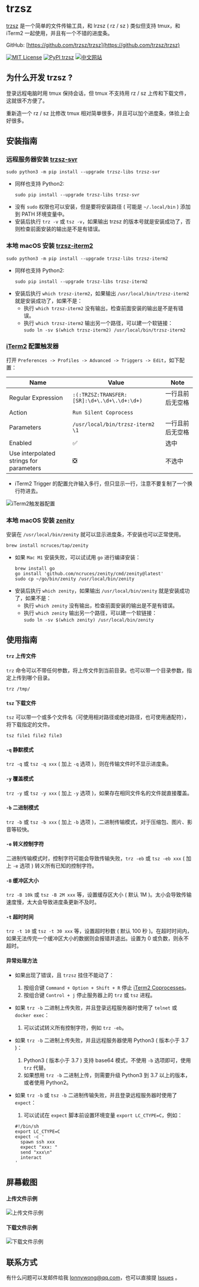 # trzsz

[trzsz](https://trzsz.github.io) 是一个简单的文件传输工具，和 lrzsz ( rz / sz ) 类似但支持 tmux，和 iTerm2 一起使用，并且有一个不错的进度条。

GitHub: [https://github.com/trzsz/trzsz](https://github.com/trzsz/trzsz)

[![MIT License](https://img.shields.io/badge/license-MIT-green.svg?style=flat)](https://choosealicense.com/licenses/mit/)
[![PyPI trzsz](https://img.shields.io/pypi/v/trzsz?style=flat)](https://pypi.python.org/pypi/trzsz/)
[![中文网站](https://img.shields.io/badge/%E4%B8%AD%E6%96%87-%E7%BD%91%E7%AB%99-blue?style=flat)](https://trzsz.github.io/cn/)


## 为什么开发 trzsz ?

登录远程电脑时用 tmux 保持会话，但 tmux 不支持用 rz / sz 上传和下载文件，这就很不方便了。

重新造一个 rz / sz 比修改 tmux 相对简单很多，并且可以加个进度条，体验上会好很多。


## 安装指南

### 远程服务器安装 [trzsz-svr](https://pypi.org/project/trzsz-svr)
```
sudo python3 -m pip install --upgrade trzsz-libs trzsz-svr
```
* 同样也支持 Python2:
  ```
  sudo pip install --upgrade trzsz-libs trzsz-svr
  ```
* 没有 `sudo` 权限也可以安装，但是要将安装路径 ( 可能是 `~/.local/bin` ) 添加到 PATH 环境变量中。
* 安装后执行 `trz -v` 或 `tsz -v`，如果输出 trzsz 的版本号就是安装成功了，否则检查前面安装的输出是不是有错误。


### 本地 macOS 安装 [trzsz-iterm2](https://pypi.org/project/trzsz-iterm2)
```
sudo python3 -m pip install --upgrade trzsz-libs trzsz-iterm2
```
* 同样也支持 Python2:
  ```
  sudo pip install --upgrade trzsz-libs trzsz-iterm2
  ```
* 安装后执行 `which trzsz-iterm2`，如果输出 `/usr/local/bin/trzsz-iterm2` 就是安装成功了，如果不是：
  * 执行 `which trzsz-iterm2` 没有输出，检查前面安装的输出是不是有错误。
  * 执行 `which trzsz-iterm2` 输出另一个路径，可以建一个软链接：\
    `sudo ln -sv $(which trzsz-iterm2) /usr/local/bin/trzsz-iterm2`


### [iTerm2](https://iterm2.com/index.html) 配置触发器
打开 `Preferences -> Profiles -> Advanced -> Triggers -> Edit`，如下配置：

| Name | Value | Note |
| ---- | ----- | ---- |
| Regular Expression | <span style="white-space: nowrap;">`:(:TRZSZ:TRANSFER:[SR]:\d+\.\d+\.\d+:\d+)`</span> | <!-- avoid triple click copy a newline --> 一行且前后无空格 |
| Action | `Run Silent Coprocess` | |
| Parameters | <span style="white-space: nowrap;">`/usr/local/bin/trzsz-iterm2 \1`</span> | <!-- avoid triple click copy a newline --> 一行且前后无空格 |
| Enabled | ✅ | 选中 |
| Use interpolated strings for parameters | ❎ | 不选中 |

* iTerm2 Trigger 的配置允许输入多行，但只显示一行，注意不要复制了一个换行符进去。

![iTerm2触发器配置](https://trzsz.github.io/images/config.jpg)


### 本地 macOS 安装 [zenity](https://github.com/ncruces/zenity)

安装在 `/usr/local/bin/zenity` 就可以显示进度条，不安装也可以正常使用。

```
brew install ncruces/tap/zenity
```
* 如果 `Mac M1` 安装失败，可以试试用 `go` 进行编译安装：
  ```
  brew install go
  go install 'github.com/ncruces/zenity/cmd/zenity@latest'
  sudo cp ~/go/bin/zenity /usr/local/bin/zenity
  ```
* 安装后执行 `which zenity`，如果输出 `/usr/local/bin/zenity` 就是安装成功了，如果不是：
  * 执行 `which zenity` 没有输出，检查前面安装的输出是不是有错误。
  * 执行 `which zenity` 输出另一个路径，可以建一个软链接：\
    `sudo ln -sv $(which zenity) /usr/local/bin/zenity`


## 使用指南

#### `trz` 上传文件

`trz` 命令可以不带任何参数，将上传文件到当前目录。也可以带一个目录参数，指定上传到哪个目录。
```
trz /tmp/
```


#### `tsz` 下载文件

`tsz` 可以带一个或多个文件名（可使用相对路径或绝对路径，也可使用通配符），将下载指定的文件。
```
tsz file1 file2 file3
```


#### `-q` 静默模式

`trz -q` 或 `tsz -q xxx` ( 加上 `-q` 选项 )，则在传输文件时不显示进度条。


#### `-y` 覆盖模式

`trz -y` 或 `tsz -y xxx` ( 加上 `-y` 选项 )，如果存在相同文件名的文件就直接覆盖。


#### `-b` 二进制模式
`trz -b` 或 `tsz -b xxx` ( 加上 `-b` 选项 )，二进制传输模式，对于压缩包、图片、影音等较快。


#### `-e` 转义控制字符
二进制传输模式时，控制字符可能会导致传输失败，`trz -eb` 或 `tsz -eb xxx` ( 加上 `-e` 选项 ) 转义所有已知的控制字符。


#### `-B` 缓冲区大小
`trz -B 10k` 或 `tsz -B 2M xxx` 等，设置缓存区大小 ( 默认 1M )。太小会导致传输速度慢，太大会导致进度条更新不及时。


#### `-t` 超时时间
`trz -t 10` 或 `tsz -t 30 xxx` 等，设置超时秒数 ( 默认 100 秒 )。在超时时间内，如果无法传完一个缓冲区大小的数据则会报错并退出。设置为 0 或负数，则永不超时。


#### 异常处理方法
* 如果出现了错误，且 `trzsz` 挂住不能动了：
  1. 按组合键 `Command + Option + Shift + R` 停止 [iTerm2 Coprocesses](https://iterm2.com/documentation-coprocesses.html)。
  2. 按组合键 `Control + j` 停止服务器上的 `trz` 或 `tsz` 进程。

* 如果 `trz -b` 二进制上传失败，并且登录远程服务器时使用了 `telnet` 或 `docker exec`：
  1. 可以试试转义所有控制字符，例如 `trz -eb`。

* 如果 `trz -b` 二进制上传失败，并且远程服务器使用 Python3 ( 版本小于 3.7 )：
  1. Python3 ( 版本小于 3.7 ) 支持 base64 模式，不使用 `-b` 选项即可，使用 `trz` 代替。
  2. 如果想用 `trz -b` 二进制上传，则需要升级 Python3 到 3.7 以上的版本，或者使用 Python2。

* 如果 `trz -b` 或 `tsz -b` 二进制传输失败，并且登录远程服务器时使用了 `expect`：
  1. 可以试试在 `expect` 脚本前设置环境变量 `export LC_CTYPE=C`，例如：
  ```
  #!/bin/sh
  export LC_CTYPE=C
  expect -c '
    spawn ssh xxx
    expect "xxx: "
    send "xxx\n"
    interact
  '
  ```


## 屏幕截图

#### 上传文件示例

![上传文件示例](https://trzsz.github.io/images/upload.gif)


#### 下载文件示例

![下载文件示例](https://trzsz.github.io/images/download.gif)


## 联系方式

有什么问题可以发邮件给我 <lonnywong@qq.com>，也可以直接提 [Issues](https://github.com/trzsz/trzsz/issues) 。
